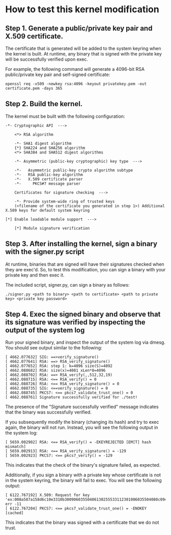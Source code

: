 # How to test this kernel modification #

## Step 1. Generate a public/private key pair and X.509 certificate. ##

The certificate that is generated will be added to the system keyring when the kernel is built. At runtime, any binary that is signed with the private key will be successfully verified upon exec.

For example, the following command will generate a 4096-bit RSA public/private key pair and self-signed certificate:

`openssl req -x509 -newkey rsa:4096 -keyout privatekey.pem -out certificate.pem -days 365`

## Step 2. Build the kernel. ##

The kernel must be built with the following configuration:

    -*- Cryptographic API  --->

        <*> RSA algorithm

        -*- SHA1 digest algorithm
        {*} SHA224 and SHA256 algorithm
        <*> SHA384 and SHA512 digest algorithms

        -*- Asymmetric (public-key cryptographic) key type  --->

	    -*-   Asymmetric public-key crypto algorithm subtype
	    -*-   RSA public-key algorithm
	    -*-   X.509 certificate parser
	    -*-     PKCS#7 message parser

        Certificates for signature checking  --->

	    -*- Provide system-wide ring of trusted keys
	    (<filename of the certificate you generated in step 1>) Additional X.509 keys for default system keyring

    [*] Enable loadable module support  --->

        [*] Module signature verification

## Step 3. After installing the kernel, sign a binary with the signer.py script ##

At runtime, binaries that are signed will have their signatures checked when they are exec'd. So, to test this modification, you can sign a binary with your private key and then exec it.

The included script, signer.py, can sign a binary as follows:

`./signer.py <path to binary> <path to certificate> <path to private key> <private key password>`

## Step 4. Exec the signed binary and observe that its signature was verified by inspecting the output of the system log ##

Run your signed binary, and inspect the output of the system log via dmesg. You should see output similar to the following: 

	[ 4662.077632] SIG: ==>verify_signature()
	[ 4662.077641] RSA: ==> RSA_verify_signature()
	[ 4662.077652] RSA: step 1: k=4096 size(S)=4092
	[ 4662.088682] RSA: size(x)=4081 xLen*8=4096
	[ 4662.088702] RSA: ==> RSA_verify(,,512,32,19)
	[ 4662.088715] RSA: <== RSA_verify() = 0
	[ 4662.088726] RSA: <== RSA_verify_signature() = 0
	[ 4662.088735] SIG: <==verify_signature() = 0
	[ 4662.088745] PKCS7: <== pkcs7_validate_trust_one() = 0
	[ 4662.088761] Signature successfully verified for ./test!

The presence of the "Signature successfully verified" message indicates that the binary was successfully verified.

If you subsequently modify the binary (changing its hash) and try to exec again, the binary will not run. Instead, you will see the following output in the system log:

	[ 5659.002902] RSA: <== RSA_verify() = -EKEYREJECTED [EM[T] hash mismatch]
	[ 5659.002913] RSA: <== RSA_verify_signature() = -129
	[ 5659.002923] PKCS7: <== pkcs7_verify() = -129

This indicates that the check of the binary's signature failed, as expected.

Additionally, if you sign a binary with a private key whose certificate is not in the system keyring, the binary will fail to exec. You will see the following output:

	[ 6122.767192] X.509: Request for key 'ex:008a587a158d6c10e3310b30090603550406130255533112301006035504080c094572696b546f706961310f300d06035504070c065374756666733121301f060355040a0c18496e7465726e6574205769646769747320507479204c74643111300f06092a864886f70d01090116026e6f' err -11
	[ 6122.767204] PKCS7: <== pkcs7_validate_trust_one() = -ENOKEY [cached]

This indicates that the binary was signed with a certificate that we do not trust.
